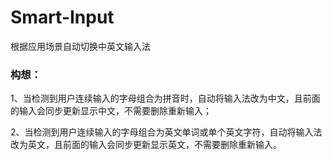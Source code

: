 # Smart-Input
根据应用场景自动切换中英文输入法

### 构想：

1、当检测到用户连续输入的字母组合为拼音时，自动将输入法改为中文，且前面的输入会同步更新显示中文，不需要删除重新输入；

2、当检测到用户连续输入的字母组合为英文单词或单个英文字符，自动将输入法改为英文，且前面的输入会同步更新显示英文，不需要删除重新输入。
